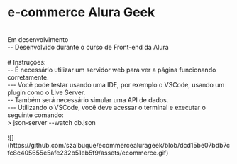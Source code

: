 # e-commerce Alura Geek<br>
<br>
Em desenvolvimento<br>
-- Desenvolvido durante o curso de Front-end da Alura<br>
<br>
# Instruções:<br>
-- É necessário utilizar um servidor web para ver a página funcionando corretamente.<br>
--- Você pode testar usando uma IDE, por exemplo o VSCode, usando um plugin como o Live Server.<br>
-- Também será necessário simular uma API de dados.<br>
--- Utilizando o VSCode, você deve acessar o terminal e executar o seguinte comando:<br>
> json-server --watch db.json<br>
<br>
![](https://github.com/szalbuque/ecommercealurageek/blob/dcd15be07bdb7cfc8c405655e5afe232b51eb5f9/assets/ecommerce.gif)

